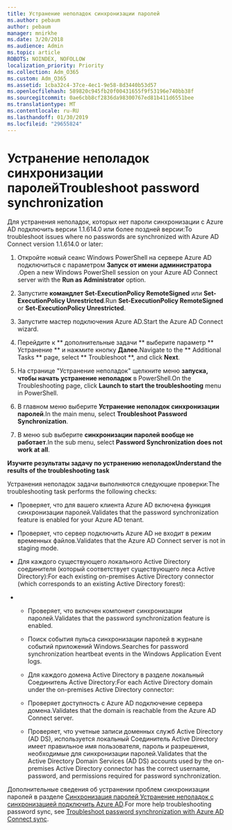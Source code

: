 ```yaml
---
title: Устранение неполадок синхронизации паролей
ms.author: pebaum
author: pebaum
manager: mnirkhe
ms.date: 3/20/2018
ms.audience: Admin
ms.topic: article
ROBOTS: NOINDEX, NOFOLLOW
localization_priority: Priority
ms.collection: Adm_O365
ms.custom: Adm_O365
ms.assetid: 1cba32c4-37ce-4ec1-9e58-8d3440b53d57
ms.openlocfilehash: 589820c945fb20f00431655f9f53196e740bb38f
ms.sourcegitcommit: 0ae6cbb8cf2836da98300767ed81b411d6551bee
ms.translationtype: MT
ms.contentlocale: ru-RU
ms.lasthandoff: 01/30/2019
ms.locfileid: "29655824"
---
```

# <a name="troubleshoot-password-synchronization"></a><span data-ttu-id="c5114-102">Устранение неполадок синхронизации паролей</span><span class="sxs-lookup"><span data-stu-id="c5114-102">Troubleshoot password synchronization</span></span>

<span data-ttu-id="c5114-103">Для устранения неполадок, которых нет пароли синхронизации с Azure AD подключить версии 1.1.614.0 или более поздней версии:</span><span class="sxs-lookup"><span data-stu-id="c5114-103">To troubleshoot issues where no passwords are synchronized with Azure AD Connect version 1.1.614.0 or later:</span></span>
  
1. <span data-ttu-id="c5114-104">Откройте новый сеанс Windows PowerShell на сервере Azure AD подключиться с параметром **Запуск от имени администратора** .</span><span class="sxs-lookup"><span data-stu-id="c5114-104">Open a new Windows PowerShell session on your Azure AD Connect server with the **Run as Administrator** option.</span></span> 
    
2. <span data-ttu-id="c5114-105">Запустите **командлет Set-ExecutionPolicy RemoteSigned** или **Set-ExecutionPolicy Unrestricted**.</span><span class="sxs-lookup"><span data-stu-id="c5114-105">Run **Set-ExecutionPolicy RemoteSigned** or **Set-ExecutionPolicy Unrestricted**.</span></span> 
    
3. <span data-ttu-id="c5114-106">Запустите мастер подключения Azure AD.</span><span class="sxs-lookup"><span data-stu-id="c5114-106">Start the Azure AD Connect wizard.</span></span>
    
4. <span data-ttu-id="c5114-107">Перейдите к \*\* дополнительные задачи \*\* выберите параметр \*\* Устранение \*\* и нажмите кнопку **Далее**.</span><span class="sxs-lookup"><span data-stu-id="c5114-107">Navigate to the \*\* Additional Tasks \*\* page, select \*\* Troubleshoot \*\*, and click **Next**.</span></span> 
    
5. <span data-ttu-id="c5114-108">На странице "Устранение неполадок" щелкните меню **запуска, чтобы начать устранение неполадок** в PowerShell.</span><span class="sxs-lookup"><span data-stu-id="c5114-108">On the Troubleshooting page, click **Launch to start the troubleshooting** menu in PowerShell.</span></span> 
    
6. <span data-ttu-id="c5114-109">В главном меню выберите **Устранение неполадок синхронизации паролей**.</span><span class="sxs-lookup"><span data-stu-id="c5114-109">In the main menu, select **Troubleshoot Password Synchronization**.</span></span> 
    
7. <span data-ttu-id="c5114-110">В меню sub выберите **синхронизации паролей вообще не работает**.</span><span class="sxs-lookup"><span data-stu-id="c5114-110">In the sub menu, select **Password Synchronization does not work at all**.</span></span> 
    
 <span data-ttu-id="c5114-111">**Изучите результаты задачу по устранению неполадок**</span><span class="sxs-lookup"><span data-stu-id="c5114-111">**Understand the results of the troubleshooting task**</span></span>
  
<span data-ttu-id="c5114-112">Устранения неполадок задачи выполняются следующие проверки:</span><span class="sxs-lookup"><span data-stu-id="c5114-112">The troubleshooting task performs the following checks:</span></span>
  
- <span data-ttu-id="c5114-113">Проверяет, что для вашего клиента Azure AD включена функция синхронизации паролей.</span><span class="sxs-lookup"><span data-stu-id="c5114-113">Validates that the password synchronization feature is enabled for your Azure AD tenant.</span></span>
    
- <span data-ttu-id="c5114-114">Проверяет, что сервер подключить Azure AD не входит в режим временных файлов.</span><span class="sxs-lookup"><span data-stu-id="c5114-114">Validates that the Azure AD Connect server is not in staging mode.</span></span>
    
- <span data-ttu-id="c5114-115">Для каждого существующего локального Active Directory соединителя (который соответствует существующего леса Active Directory):</span><span class="sxs-lookup"><span data-stu-id="c5114-115">For each existing on-premises Active Directory connector (which corresponds to an existing Active Directory forest):</span></span>
    
- 
  - <span data-ttu-id="c5114-116">Проверяет, что включен компонент синхронизации паролей.</span><span class="sxs-lookup"><span data-stu-id="c5114-116">Validates that the password synchronization feature is enabled.</span></span>
    
  - <span data-ttu-id="c5114-117">Поиск события пульса синхронизации паролей в журнале событий приложений Windows.</span><span class="sxs-lookup"><span data-stu-id="c5114-117">Searches for password synchronization heartbeat events in the Windows Application Event logs.</span></span>
    
  - <span data-ttu-id="c5114-118">Для каждого домена Active Directory в разделе локальный Соединитель Active Directory:</span><span class="sxs-lookup"><span data-stu-id="c5114-118">For each Active Directory domain under the on-premises Active Directory connector:</span></span>
    
  - <span data-ttu-id="c5114-119">Проверяет доступность с Azure AD подключение сервера домена.</span><span class="sxs-lookup"><span data-stu-id="c5114-119">Validates that the domain is reachable from the Azure AD Connect server.</span></span>
    
  - <span data-ttu-id="c5114-120">Проверяет, что учетные записи доменных служб Active Directory (AD DS), используется локальный Соединитель Active Directory имеет правильное имя пользователя, пароль и разрешения, необходимые для синхронизации паролей.</span><span class="sxs-lookup"><span data-stu-id="c5114-120">Validates that the Active Directory Domain Services (AD DS) accounts used by the on-premises Active Directory connector has the correct username, password, and permissions required for password synchronization.</span></span>
    
<span data-ttu-id="c5114-121">Дополнительные сведения об устранении проблем синхронизации паролей в разделе [Синхронизация паролей Устранение неполадок с синхронизацией подключить Azure AD](https://docs.microsoft.com/azure/active-directory/connect/active-directory-aadconnectsync-troubleshoot-password-synchronization).</span><span class="sxs-lookup"><span data-stu-id="c5114-121">For more help troubleshooting password sync, see [Troubleshoot password synchronization with Azure AD Connect sync](https://docs.microsoft.com/azure/active-directory/connect/active-directory-aadconnectsync-troubleshoot-password-synchronization).</span></span>
  

